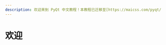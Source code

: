 ```yaml
---
description: 欢迎来到 PyQt 中文教程！本教程已迁移至[https://maicss.com/pyqt/](https://maicss.com/pyqt/)
---
```


# 欢迎

